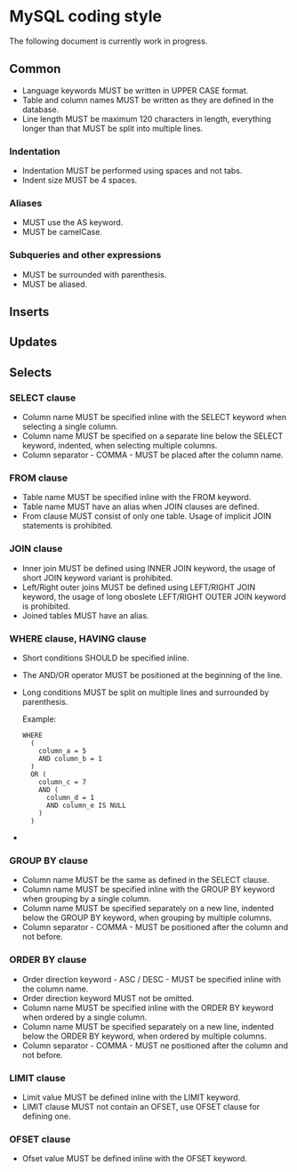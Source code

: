 # MySQL coding style

The following document is currently work in progress.

## Common

* Language keywords MUST be written in UPPER CASE format.
* Table and column names MUST be written as they are defined in the database.
* Line length MUST be maximum 120 characters in length, everything longer than that MUST be split into multiple lines.

### Indentation

* Indentation MUST be performed using spaces and not tabs.
* Indent size MUST be 4 spaces.

### Aliases

* MUST use the AS keyword.
* MUST be camelCase.

### Subqueries and other expressions

* MUST be surrounded with parenthesis.
* MUST be aliased.

## Inserts

## Updates

## Selects

### SELECT clause

* Column name MUST be specified inline with the SELECT keyword when selecting a single column.
* Column name MUST be specified on a separate line below the SELECT keyword, indented, when selecting multiple columns.
* Column separator - COMMA - MUST be placed after the column name.

### FROM clause

* Table name MUST be specified inline with the FROM keyword.
* Table name MUST have an alias when JOIN clauses are defined.
* From clause MUST consist of only one table. Usage of implicit JOIN statements is prohibited.

### JOIN clause

* Inner join MUST be defined using INNER JOIN keyword, the usage of short JOIN keyword variant is prohibited. 
* Left/Right outer joins MUST be defined using LEFT/RIGHT JOIN keyword, the usage of long oboslete LEFT/RIGHT OUTER JOIN keyword is prohibited.
* Joined tables MUST have an alias.

### WHERE clause, HAVING clause

* Short conditions SHOULD be specified inline.
* The AND/OR operator MUST be positioned at the beginning of the line.
* Long conditions MUST be split on multiple lines and surrounded by parenthesis.

  Example:
  ````
  WHERE
    (
      column_a = 5
      AND column_b = 1
    )
    OR (
      column_c = 7  
      AND (
        column_d = 1
        AND column_e IS NULL
      )
    )
  ````
* 

### GROUP BY clause

* Column name MUST be the same as defined in the SELECT clause.
* Column name MUST be specified inline with the GROUP BY keyword when grouping by a single column.
* Column name MUST be specified separately on a new line, indented below the GROUP BY keyword, when grouping by multiple columns.
* Column separator - COMMA - MUST be positioned after the column and not before.

### ORDER BY clause

* Order direction keyword - ASC / DESC - MUST be specified inline with the column name.
* Order direction keyword MUST not be omitted.
* Column name MUST be specified inline with the ORDER BY keyword when ordered by a single column.
* Column name MUST be specified separately on a new line, indented below the ORDER BY keyword, when ordered by multiple columns.
* Column separator - COMMA - MUST ne positioned after the column and not before.

### LIMIT clause

* Limit value MUST be defined inline with the LIMIT keyword.
* LIMIT clause MUST not contain an OFSET, use OFSET clause for defining one.

### OFSET clause

* Ofset value MUST be defined inline with the OFSET keyword.
